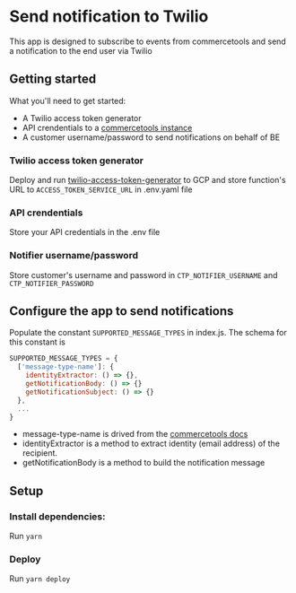 # Send notification to Twilio
This app is designed to subscribe to events from commercetools and send a notification to the end user via Twilio

## Getting started

What you'll need to get started:

- A Twilio access token generator
- API crendentials to a [commercetools instance](https://docs.commercetools.com/getting-started/create-api-client)
- A customer username/password to send notifications on behalf of BE

### Twilio access token generator
Deploy and run [twilio-access-token-generator](../access-token/README.md) to GCP and store function's URL to `ACCESS_TOKEN_SERVICE_URL` in .env.yaml file

### API crendentials
Store your API credentials in the .env file

### Notifier username/password
Store customer's username and password in `CTP_NOTIFIER_USERNAME` and `CTP_NOTIFIER_PASSWORD`

## Configure the app to send notifications
Populate the constant `SUPPORTED_MESSAGE_TYPES` in index.js. The schema for this constant is 
```js
SUPPORTED_MESSAGE_TYPES = {
  ['message-type-name']: {
    identityExtractor: () => {},
    getNotificationBody: () => {}
    getNotificationSubject: () => {}
  },
  ...
}
```
- message-type-name is drived from the [commercetools docs](https://docs.commercetools.com/api/projects/messages)
- identityExtractor is a method to extract identity (email address) of the recipient.
- getNotificationBody is a method to build the notification message


## Setup

### Install dependencies:
Run `yarn`
### Deploy
Run `yarn deploy`